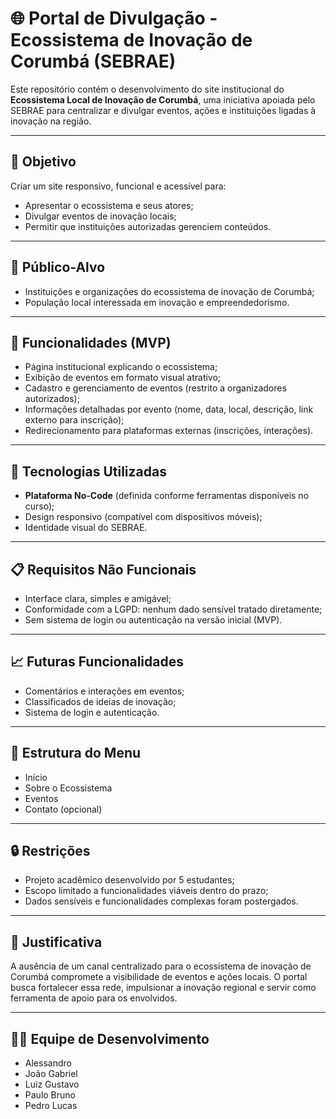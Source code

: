 # 🌐 Portal de Divulgação - Ecossistema de Inovação de Corumbá (SEBRAE)

Este repositório contém o desenvolvimento do site institucional do **Ecossistema Local de Inovação de Corumbá**, uma iniciativa apoiada pelo SEBRAE para centralizar e divulgar eventos, ações e instituições ligadas à inovação na região.

---

## 📌 Objetivo

Criar um site responsivo, funcional e acessível para:

- Apresentar o ecossistema e seus atores;
- Divulgar eventos de inovação locais;
- Permitir que instituições autorizadas gerenciem conteúdos.

---

## 👥 Público-Alvo

- Instituições e organizações do ecossistema de inovação de Corumbá;
- População local interessada em inovação e empreendedorismo.

---

## 🚀 Funcionalidades (MVP)

- Página institucional explicando o ecossistema;
- Exibição de eventos em formato visual atrativo;
- Cadastro e gerenciamento de eventos (restrito a organizadores autorizados);
- Informações detalhadas por evento (nome, data, local, descrição, link externo para inscrição);
- Redirecionamento para plataformas externas (inscrições, interações).

---

## 🧩 Tecnologias Utilizadas

- **Plataforma No-Code** (definida conforme ferramentas disponíveis no curso);
- Design responsivo (compatível com dispositivos móveis);
- Identidade visual do SEBRAE.

---

## 📋 Requisitos Não Funcionais

- Interface clara, simples e amigável;
- Conformidade com a LGPD: nenhum dado sensível tratado diretamente;
- Sem sistema de login ou autenticação na versão inicial (MVP).

---

## 📈 Futuras Funcionalidades

- Comentários e interações em eventos;
- Classificados de ideias de inovação;
- Sistema de login e autenticação.

---

## 🧭 Estrutura do Menu

- Início
- Sobre o Ecossistema
- Eventos
- Contato (opcional)

---

## 🔒 Restrições

- Projeto acadêmico desenvolvido por 5 estudantes;
- Escopo limitado a funcionalidades viáveis dentro do prazo;
- Dados sensíveis e funcionalidades complexas foram postergados.

---

## 🧠 Justificativa

A ausência de um canal centralizado para o ecossistema de inovação de Corumbá compromete a visibilidade de eventos e ações locais. O portal busca fortalecer essa rede, impulsionar a inovação regional e servir como ferramenta de apoio para os envolvidos.

---

## 👨‍💻 Equipe de Desenvolvimento

- Alessandro  
- João Gabriel  
- Luiz Gustavo  
- Paulo Bruno  
- Pedro Lucas
